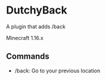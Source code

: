 # DutchyBack
A plugin that adds /back

Minecraft 1.16.x

## Commands
- /back: Go to your previous location
